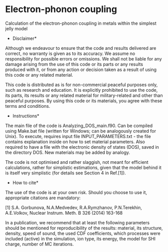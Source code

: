 # Electron-phonon coupling
 Calculation of the electron-phonon coupling in metals within the simplest jelly model

* Disclaimer*

Although we endeavour to ensure that the code and results delivered are correct, no warranty is given as to its accuracy. We assume no responsibility for possible errors or omissions. We shall not be liable for any damage arising from the use of this code or its parts or any results produced with it, or from any action or decision taken as a result of using this code or any related material.

This code is distributed as is for non-commercial peaceful purposes only, such as research and education. It is explicitly prohibited to use the code, its parts, its results or any related material for military-related and other than peaceful purposes. By using this code or its materials, you agree with these terms and conditions.

* Instructions*

The main file of the code is Analyzing_DOS_main.f90. Can be compiled using Make.bat file (written for Windows; can be analogously created for Unix).
To execute, requires input file INPUT_PARAMETERS.txt - the file contains explanation inside on how to set material parameters.
Also required to have a file with the electronic density of states (DOS), saved in the directory DOS. New materials may be added by analogy.

The code is not optimised and rather slaggish, not meant for efficient calculations, rather for simplistic estimations, given that the model behind it is itself very simplistic (for details see Section 4 in Ref.[1]).


* How to cite*

The use of the code is at your own risk. Should you choose to use it, appropriate citations are mandatory:

[1] S.A. Gorbunova, N.A.Medvedev, R.A.Rymzhanov, P.N.Terekhin, A.E.Volkov, Nuclear Instrum. Meth. B 326 (2014) 163-168

In a publication, we recommend that at least the following parameters should be mentioned for reproducibility of the results: material, its structure, density, speed of sound, the used CDF coefficients, which processes were included (active) in the simulation, ion type, its energy, the model for SHI charge, number of MC iterations.